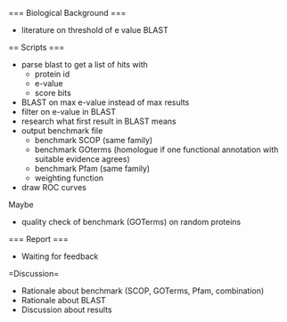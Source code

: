 === Biological Background ===
* literature on threshold of e value BLAST

== Scripts ===
* parse blast to get a list of hits with
    - protein id
    - e-value
    - score bits
* BLAST on max e-value instead of max results
* filter on e-value in BLAST
* research what first result in BLAST means
* output benchmark file
  - benchmark SCOP (same family)
  - benchmark GOterms (homologue if one functional annotation with suitable
    evidence agrees)
  - benchmark Pfam (same family)
  - weighting function
* draw ROC curves

Maybe

* quality check of benchmark (GOTerms) on random proteins

=== Report ===

* Waiting for feedback

=Discussion=

* Rationale about benchmark (SCOP, GOTerms, Pfam, combination)
* Rationale about BLAST
* Discussion about results

